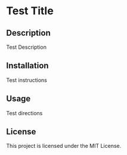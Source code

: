 # Test Title
  
  ## Description
  Test Description
  
  ## Installation
  Test instructions
  
  ## Usage
  Test directions
  
  ## License
  This project is licensed under the MIT License.
  